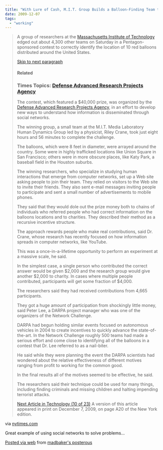 ```yaml
---
title: "With Lure of Cash, M.I.T. Group Builds a Balloon-Finding Team to Take Pentagon Prize"
date: 2009-12-07
tags:
  - "working"
---
```


> A group of researchers at the [Massachusetts Institute of Technology](http://topics.nytimes.com/top/reference/timestopics/organizations/m/massachusetts_institute_of_technology/index.html?inline=nyt-org "More articles about Massachusetts Institute of Technology") edged out about 4,300 other teams on Saturday in a Pentagon-sponsored contest to correctly identify the location of 10 red balloons distributed around the United States.
> 
> [Skip to next paragraph](#secondParagraph)
> 
> #### Related
> 
> ### Times Topics: [Defense Advanced Research Projects Agency](http://topics.nytimes.com/top/reference/timestopics/organizations/d/defense_advanced_research_projects_agency/index.html)
> 
> The contest, which featured a $40,000 prize, was organized by the [Defense Advanced Research Projects Agency](http://topics.nytimes.com/top/reference/timestopics/organizations/d/defense_advanced_research_projects_agency/index.html?inline=nyt-org "More articles about the Defense Advanced Research Projects Agency."), in an effort to develop new ways to understand how information is disseminated through social networks.
> 
> The winning group, a small team at the M.I.T. Media Laboratory Human Dynamics Group led by a physicist, Riley Crane, took just eight hours and 56 minutes to complete the challenge.
> 
> The balloons, which were 8 feet in diameter, were arrayed around the country. Some were in highly trafficked locations like Union Square in San Francisco; others were in more obscure places, like Katy Park, a baseball field in the Houston suburbs.
> 
> The winning researchers, who specialize in studying human interactions that emerge from computer networks, set up a Web site asking people to join their team. They relied on visitors to the Web site to invite their friends. They also sent e-mail messages inviting people to participate and sent a small number of advertisements to mobile phones.
> 
> They said that they would dole out the prize money both to chains of individuals who referred people who had correct information on the balloons locations and to charities. They described their method as a recursive incentive structure.
> 
> The approach rewards people who make real contributions, said Dr. Crane, whose research has recently focused on how information spreads in computer networks, like YouTube.
> 
> This was a once-in-a-lifetime opportunity to perform an experiment at a massive scale, he said.
> 
> In the simplest case, a single person who contributed the correct answer would be given $2,000 and the research group would give another $2,000 to charity. In cases where multiple people contributed, participants will get some fraction of $4,000.
> 
> The researchers said they had received contributions from 4,665 participants.
> 
> They got a huge amount of participation from shockingly little money, said Peter Lee, a DARPA project manager who was one of the organizers of the Network Challenge.
> 
> DARPA had begun holding similar events focused on autonomous vehicles in 2004 to create incentives to quickly advance the state-of-the-art. In the Network Challenge roughly 500 teams had made a serious effort and come close to identifying all of the balloons in a contest that Dr. Lee referred to as a nail-biter.
> 
> He said while they were planning the event the DARPA scientists had wondered about the relative effectiveness of different motives ranging from profit to working for the common good.
> 
> In the final results all of the motives seemed to be effective, he said.
> 
> The researchers said their technique could be used for many things, including finding criminals and missing children and halting impending terrorist attacks.
> 
> [Next Article in Technology (10 of 23)](http://www.nytimes.com/2009/12/07/nyregion/07vinyl.html "Vinyl Records and Turntables Are Gaining Sales") A version of this article appeared in print on December 7, 2009, on page A20 of the New York edition.

via [nytimes.com](http://www.nytimes.com/2009/12/07/technology/internet/07contest.html)

Great example of using social networks to solve problems...

[Posted via web](http://posterous.com) from [madbaker's posterous](http://madbaker.posterous.com/with-lure-of-cash-mit-group-builds-a-balloon-0)
